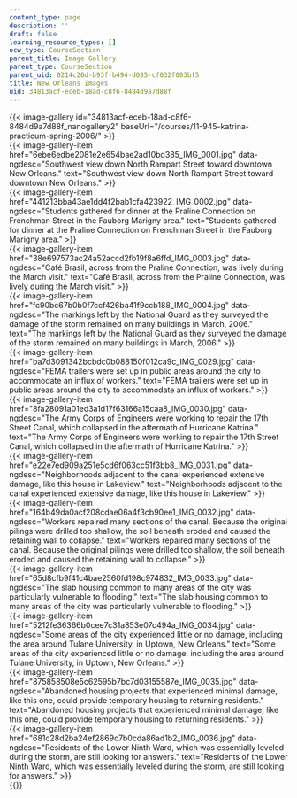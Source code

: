 ```yaml
---
content_type: page
description: ''
draft: false
learning_resource_types: []
ocw_type: CourseSection
parent_title: Image Gallery
parent_type: CourseSection
parent_uid: 0214c26d-b93f-b494-d085-cf032f003bf5
title: New Orleans Images
uid: 34813acf-eceb-18ad-c8f6-8484d9a7d88f
---
```

{{< image-gallery id="34813acf-eceb-18ad-c8f6-8484d9a7d88f_nanogallery2" baseUrl="/courses/11-945-katrina-practicum-spring-2006/" >}}  
{{< image-gallery-item href="6ebe6edbe2081e2e654bae2ad10bd385_IMG_0001.jpg" data-ngdesc="Southwest view down North Rampart Street toward downtown New Orleans." text="Southwest view down North Rampart Street toward downtown New Orleans." >}}  
{{< image-gallery-item href="441213bba43ae1dd4f2bab1cfa423922_IMG_0002.jpg" data-ngdesc="Students gathered for dinner at the Praline Connection on Frenchman Street in the Fauborg Marigny area." text="Students gathered for dinner at the Praline Connection on Frenchman Street in the Fauborg Marigny area." >}}  
{{< image-gallery-item href="38e697573ac24a52accd2fb19f8a6ffd_IMG_0003.jpg" data-ngdesc="Café Brasil, across from the Praline Connection, was lively during the March visit." text="Café Brasil, across from the Praline Connection, was lively during the March visit." >}}  
{{< image-gallery-item href="fc90bc67b0b0f7ccf426ba41f9ccb188_IMG_0004.jpg" data-ngdesc="The markings left by the National Guard as they surveyed the damage of the storm remained on many buildings in March, 2006." text="The markings left by the National Guard as they surveyed the damage of the storm remained on many buildings in March, 2006." >}}  
{{< image-gallery-item href="ba7d3091342bcbdc0b088150f012ca9c_IMG_0029.jpg" data-ngdesc="FEMA trailers were set up in public areas around the city to accommodate an influx of workers." text="FEMA trailers were set up in public areas around the city to accommodate an influx of workers." >}}  
{{< image-gallery-item href="8fa28091a01ed3a1d17f63166a15caa8_IMG_0030.jpg" data-ngdesc="The Army Corps of Engineers were working to repair the 17th Street Canal, which collapsed in the aftermath of Hurricane Katrina." text="The Army Corps of Engineers were working to repair the 17th Street Canal, which collapsed in the aftermath of Hurricane Katrina." >}}  
{{< image-gallery-item href="e22e7ed909a251e5cd6f063cc51f3bb8_IMG_0031.jpg" data-ngdesc="Neighborhoods adjacent to the canal experienced extensive damage, like this house in Lakeview." text="Neighborhoods adjacent to the canal experienced extensive damage, like this house in Lakeview." >}}  
{{< image-gallery-item href="164b49da0acf208cdae06a4f3cb90ee1_IMG_0032.jpg" data-ngdesc="Workers repaired many sections of the canal. Because the original pilings were drilled too shallow, the soil beneath eroded and caused the retaining wall to collapse." text="Workers repaired many sections of the canal. Because the original pilings were drilled too shallow, the soil beneath eroded and caused the retaining wall to collapse." >}}  
{{< image-gallery-item href="65d8cfb9f41c4bae2560fd198c974832_IMG_0033.jpg" data-ngdesc="The slab housing common to many areas of the city was particularly vulnerable to flooding." text="The slab housing common to many areas of the city was particularly vulnerable to flooding." >}}  
{{< image-gallery-item href="5212fe36366b0cee7c31a853e07c494a_IMG_0034.jpg" data-ngdesc="Some areas of the city experienced little or no damage, including the area around Tulane University, in Uptown, New Orleans." text="Some areas of the city experienced little or no damage, including the area around Tulane University, in Uptown, New Orleans." >}}  
{{< image-gallery-item href="875858508e5c62595b7bc7d03155587e_IMG_0035.jpg" data-ngdesc="Abandoned housing projects that experienced minimal damage, like this one, could provide temporary housing to returning residents." text="Abandoned housing projects that experienced minimal damage, like this one, could provide temporary housing to returning residents." >}}  
{{< image-gallery-item href="681c28d2ba24ef2869c7b0cda86ad1b2_IMG_0036.jpg" data-ngdesc="Residents of the Lower Ninth Ward, which was essentially leveled during the storm, are still looking for answers." text="Residents of the Lower Ninth Ward, which was essentially leveled during the storm, are still looking for answers." >}}  
{{}}